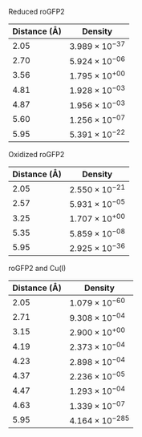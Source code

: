 Reduced roGFP2

| Distance (Å) | Density |
|-----------|-----------|
| 2.05 | $3.989 \times 10^{-37}$ |
| 2.70 | $5.924 \times 10^{-06}$ |
| 3.56 | $1.795 \times 10^{+00}$ |
| 4.81 | $1.928 \times 10^{-03}$ |
| 4.87 | $1.956 \times 10^{-03}$ |
| 5.60 | $1.256 \times 10^{-07}$ |
| 5.95 | $5.391 \times 10^{-22}$ |

Oxidized roGFP2

| Distance (Å) | Density |
|-----------|-----------|
| 2.05 | $2.550 \times 10^{-21}$ |
| 2.57 | $5.931 \times 10^{-05}$ |
| 3.25 | $1.707 \times 10^{+00}$ |
| 5.35 | $5.859 \times 10^{-08}$ |
| 5.95 | $2.925 \times 10^{-36}$ |

roGFP2 and Cu(I)

| Distance (Å) | Density |
|-----------|-----------|
| 2.05 | $1.079 \times 10^{-60}$ |
| 2.71 | $9.308 \times 10^{-04}$ |
| 3.15 | $2.900 \times 10^{+00}$ |
| 4.19 | $2.373 \times 10^{-04}$ |
| 4.23 | $2.898 \times 10^{-04}$ |
| 4.37 | $2.236 \times 10^{-05}$ |
| 4.47 | $1.293 \times 10^{-04}$ |
| 4.63 | $1.339 \times 10^{-07}$ |
| 5.95 | $4.164 \times 10^{-285}$ |
